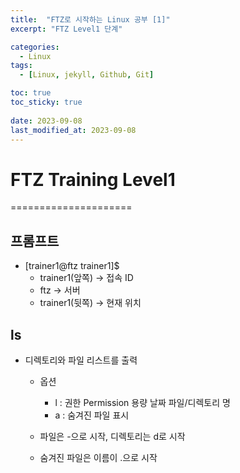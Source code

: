 ```yaml
---
title:  "FTZ로 시작하는 Linux 공부 [1]"
excerpt: "FTZ Level1 단계"

categories:
  - Linux
tags:
  - [Linux, jekyll, Github, Git]

toc: true
toc_sticky: true
 
date: 2023-09-08
last_modified_at: 2023-09-08
---
```


# FTZ Training Level1
=====================
  
  
## 프롬프트
* [trainer1@ftz trainer1]$
  - trainer1(앞쪽) -> 접속 ID
  - ftz -> 서버
  - trainer1(뒷쪽) -> 현재 위치
  
## ls
* 디렉토리와 파일 리스트를 출력
  * 옵션
    - l : 권한 Permission 용량 날짜 파일/디렉토리 명
    - a : 숨겨진 파일 표시
    
  * 파일은 -으로 시작, 디렉토리는 d로 시작
  * 숨겨진 파일은 이름이 .으로 시작